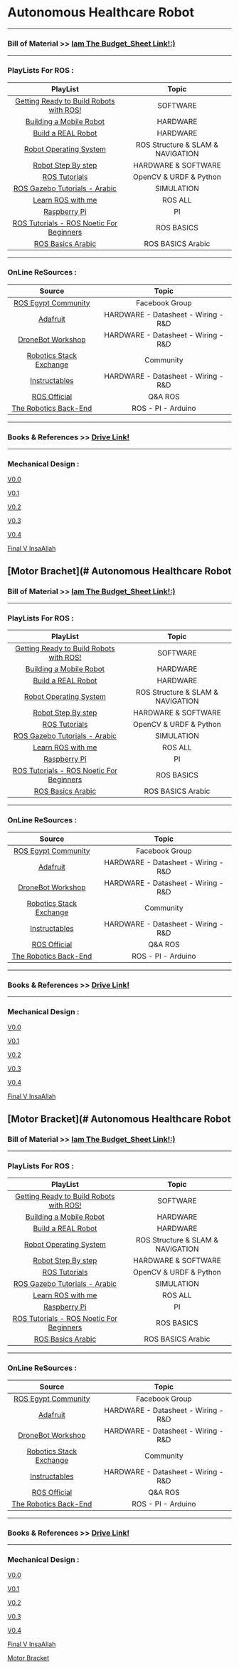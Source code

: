 # Autonomous Healthcare Robot
---
### **Bill of Material**  >>  [Iam The Budget_Sheet Link!:)](https://docs.google.com/spreadsheets/d/10_t0GOAoWqFMQBKeadsLNpvgzqMzG6RpK_P7wsUbCbE/edit?usp=drivesdk)
---
### PlayLists For ROS :
| PlayList        | Topic           |
| :-----------: |:-------------:|
| [Getting Ready to Build Robots with ROS!](https://www.youtube.com/playlist?list=PLunhqkrRNRhYYCaSTVP-qJnyUPkTxJnBt)     | SOFTWARE |
| [Building a Mobile Robot](https://www.youtube.com/playlist?list=PLunhqkrRNRhYAffV8JDiFOatQXuU-NnxT)   | HARDWARE      | 
| [Build a REAL Robot](https://www.youtube.com/playlist?list=PLWNDWPAClRVqZITmi-J-7E9XSZd2aqqBh) | HARDWARE      | 
|[Robot Operating System](https://www.youtube.com/playlist?list=PLlqdnFs9xNwql5KET7v7zyl393y10qxtw)|ROS Structure & SLAM & NAVIGATION| 
|[Robot Step By step](https://www.youtube.com/@stepbystep-robotics6881/videos)|HARDWARE & SOFTWARE|  
| [ROS Tutorials](https://www.youtube.com/playlist?list=PLLgA_SIipbdw8LemIRy4NYtLvMRlyIDqn) | OpenCV & URDF & Python      |
| [ROS Gazebo Tutorials - Arabic](https://www.youtube.com/playlist?list=PL0cxiXoTD1yprQ-KsUF50xGoGqx1strJ3) | SIMULATION|  
|[Learn ROS with me](https://www.youtube.com/playlist?list=PLU9tksFlQRircAdEplrH9NMm4WtSA8yzi)|ROS ALL|
|[Raspberry Pi](https://www.youtube.com/playlist?list=PLU9tksFlQRiq0rsgop8a7nKG6dj1R0F2w)|PI|
|[ROS Tutorials - ROS Noetic For Beginners](https://www.youtube.com/playlist?list=PLLSegLrePWgIbIrA4iehUQ-impvIXdd9Q)|ROS BASICS|
| [ROS Basics Arabic](https://www.youtube.com/playlist?list=PLxEk9RJLlExVe3T7rCkpZXGQCW_5Wj5Nd)|ROS BASICS Arabic|
----
### OnLine ReSources :
| Source        | Topic           |
| :-----------: |:-------------:|
| [ROS Egypt Community](https://www.facebook.com/groups/185984788460258)| Facebook Group |
| [Adafruit](https://dronebotworkshop.com/)   | HARDWARE - Datasheet - Wiring - R&D |
| [DroneBot Workshop](https://www.adafruit.com/)   | HARDWARE - Datasheet - Wiring - R&D |
| [Robotics Stack Exchange](https://robotics.stackexchange.com/?newreg=9a8581f373434974bc77a2cc0fcf3362)| Community |
| [Instructables](https://www.instructables.com/)| HARDWARE - Datasheet - Wiring - R&D |
| [ROS Official](https://answers.ros.org/questions/)|Q&A ROS|
| [The Robotics Back-End](https://roboticsbackend.com/)   | ROS - PI - Arduino |
---
### Books & References >> [Drive  Link!](https://drive.google.com/drive/folders/1IPACJHwPNQWp1Ib9TaKTMObuc1HYUFyQ?usp=sharing)
---
### Mechanical Design :
[V0.0](https://cad.onshape.com/documents/1f98bf4937e8cf46bbdabd6a/w/19ec34658f3698beabbe6079/e/cba2be96c1b5d8ee34d85441?renderMode=0&uiState=63e2ceb683fcce3891147025)

[V0.1](https://cad.onshape.com/documents/d6447214a317be68a0d832b1/w/c7e800736a8d0d353631e653/e/ce9a4b5005ec7fe491234493?renderMode=0&uiState=63e7f71113716a1b8d03027c)

[V0.2](https://cad.onshape.com/documents/b4409ad07beef111d7cb583c/w/cfe970bbdb9d5d3df9a9ef74/e/09c195ea4587ba87e5693f97?renderMode=0&uiState=63f53e7a8969da5779a4f015)

[V0.3](https://cad.onshape.com/documents/6771db860c19dcbb4f8b1af6/w/de10ad6262f315bdf98e5d7e/e/2863145c48e1d475ffdeaf65?renderMode=0&uiState=63f6a5eda8ebc43614530ed0)

[V0.4](https://cad.onshape.com/documents/35c31868d67660b395c89083/w/104d7efa0e4eb0d2bb5657f2/e/4aaaf719100ccce6de9d2d34?renderMode=0&uiState=63f7eeb5d19faf76ee2a5f5c)

[Final V InsaAllah](https://cad.onshape.com/documents/e22035f0664f73935671f8eb/w/50d65406e25b516b6da95198/e/3d601b4856f1143747772839?renderMode=0&uiState=64065e64b216a566e123f91b)

[Motor Brachet](# Autonomous Healthcare Robot
---
### **Bill of Material**  >>  [Iam The Budget_Sheet Link!:)](https://docs.google.com/spreadsheets/d/10_t0GOAoWqFMQBKeadsLNpvgzqMzG6RpK_P7wsUbCbE/edit?usp=drivesdk)
---
### PlayLists For ROS :
| PlayList        | Topic           |
| :-----------: |:-------------:|
| [Getting Ready to Build Robots with ROS!](https://www.youtube.com/playlist?list=PLunhqkrRNRhYYCaSTVP-qJnyUPkTxJnBt)     | SOFTWARE |
| [Building a Mobile Robot](https://www.youtube.com/playlist?list=PLunhqkrRNRhYAffV8JDiFOatQXuU-NnxT)   | HARDWARE      | 
| [Build a REAL Robot](https://www.youtube.com/playlist?list=PLWNDWPAClRVqZITmi-J-7E9XSZd2aqqBh) | HARDWARE      | 
|[Robot Operating System](https://www.youtube.com/playlist?list=PLlqdnFs9xNwql5KET7v7zyl393y10qxtw)|ROS Structure & SLAM & NAVIGATION| 
|[Robot Step By step](https://www.youtube.com/@stepbystep-robotics6881/videos)|HARDWARE & SOFTWARE|  
| [ROS Tutorials](https://www.youtube.com/playlist?list=PLLgA_SIipbdw8LemIRy4NYtLvMRlyIDqn) | OpenCV & URDF & Python      |
| [ROS Gazebo Tutorials - Arabic](https://www.youtube.com/playlist?list=PL0cxiXoTD1yprQ-KsUF50xGoGqx1strJ3) | SIMULATION|  
|[Learn ROS with me](https://www.youtube.com/playlist?list=PLU9tksFlQRircAdEplrH9NMm4WtSA8yzi)|ROS ALL|
|[Raspberry Pi](https://www.youtube.com/playlist?list=PLU9tksFlQRiq0rsgop8a7nKG6dj1R0F2w)|PI|
|[ROS Tutorials - ROS Noetic For Beginners](https://www.youtube.com/playlist?list=PLLSegLrePWgIbIrA4iehUQ-impvIXdd9Q)|ROS BASICS|
| [ROS Basics Arabic](https://www.youtube.com/playlist?list=PLxEk9RJLlExVe3T7rCkpZXGQCW_5Wj5Nd)|ROS BASICS Arabic|
----
### OnLine ReSources :
| Source        | Topic           |
| :-----------: |:-------------:|
| [ROS Egypt Community](https://www.facebook.com/groups/185984788460258)| Facebook Group |
| [Adafruit](https://dronebotworkshop.com/)   | HARDWARE - Datasheet - Wiring - R&D |
| [DroneBot Workshop](https://www.adafruit.com/)   | HARDWARE - Datasheet - Wiring - R&D |
| [Robotics Stack Exchange](https://robotics.stackexchange.com/?newreg=9a8581f373434974bc77a2cc0fcf3362)| Community |
| [Instructables](https://www.instructables.com/)| HARDWARE - Datasheet - Wiring - R&D |
| [ROS Official](https://answers.ros.org/questions/)|Q&A ROS|
| [The Robotics Back-End](https://roboticsbackend.com/)   | ROS - PI - Arduino |
---
### Books & References >> [Drive  Link!](https://drive.google.com/drive/folders/1IPACJHwPNQWp1Ib9TaKTMObuc1HYUFyQ?usp=sharing)
---
### Mechanical Design :
[V0.0](https://cad.onshape.com/documents/1f98bf4937e8cf46bbdabd6a/w/19ec34658f3698beabbe6079/e/cba2be96c1b5d8ee34d85441?renderMode=0&uiState=63e2ceb683fcce3891147025)

[V0.1](https://cad.onshape.com/documents/d6447214a317be68a0d832b1/w/c7e800736a8d0d353631e653/e/ce9a4b5005ec7fe491234493?renderMode=0&uiState=63e7f71113716a1b8d03027c)

[V0.2](https://cad.onshape.com/documents/b4409ad07beef111d7cb583c/w/cfe970bbdb9d5d3df9a9ef74/e/09c195ea4587ba87e5693f97?renderMode=0&uiState=63f53e7a8969da5779a4f015)

[V0.3](https://cad.onshape.com/documents/6771db860c19dcbb4f8b1af6/w/de10ad6262f315bdf98e5d7e/e/2863145c48e1d475ffdeaf65?renderMode=0&uiState=63f6a5eda8ebc43614530ed0)

[V0.4](https://cad.onshape.com/documents/35c31868d67660b395c89083/w/104d7efa0e4eb0d2bb5657f2/e/4aaaf719100ccce6de9d2d34?renderMode=0&uiState=63f7eeb5d19faf76ee2a5f5c)

[Final V InsaAllah](https://cad.onshape.com/documents/e22035f0664f73935671f8eb/w/50d65406e25b516b6da95198/e/3d601b4856f1143747772839?renderMode=0&uiState=64065e64b216a566e123f91b)

[Motor Bracket](# Autonomous Healthcare Robot
---
### **Bill of Material**  >>  [Iam The Budget_Sheet Link!:)](https://docs.google.com/spreadsheets/d/10_t0GOAoWqFMQBKeadsLNpvgzqMzG6RpK_P7wsUbCbE/edit?usp=drivesdk)
---
### PlayLists For ROS :
| PlayList        | Topic           |
| :-----------: |:-------------:|
| [Getting Ready to Build Robots with ROS!](https://www.youtube.com/playlist?list=PLunhqkrRNRhYYCaSTVP-qJnyUPkTxJnBt)     | SOFTWARE |
| [Building a Mobile Robot](https://www.youtube.com/playlist?list=PLunhqkrRNRhYAffV8JDiFOatQXuU-NnxT)   | HARDWARE      | 
| [Build a REAL Robot](https://www.youtube.com/playlist?list=PLWNDWPAClRVqZITmi-J-7E9XSZd2aqqBh) | HARDWARE      | 
|[Robot Operating System](https://www.youtube.com/playlist?list=PLlqdnFs9xNwql5KET7v7zyl393y10qxtw)|ROS Structure & SLAM & NAVIGATION| 
|[Robot Step By step](https://www.youtube.com/@stepbystep-robotics6881/videos)|HARDWARE & SOFTWARE|  
| [ROS Tutorials](https://www.youtube.com/playlist?list=PLLgA_SIipbdw8LemIRy4NYtLvMRlyIDqn) | OpenCV & URDF & Python      |
| [ROS Gazebo Tutorials - Arabic](https://www.youtube.com/playlist?list=PL0cxiXoTD1yprQ-KsUF50xGoGqx1strJ3) | SIMULATION|  
|[Learn ROS with me](https://www.youtube.com/playlist?list=PLU9tksFlQRircAdEplrH9NMm4WtSA8yzi)|ROS ALL|
|[Raspberry Pi](https://www.youtube.com/playlist?list=PLU9tksFlQRiq0rsgop8a7nKG6dj1R0F2w)|PI|
|[ROS Tutorials - ROS Noetic For Beginners](https://www.youtube.com/playlist?list=PLLSegLrePWgIbIrA4iehUQ-impvIXdd9Q)|ROS BASICS|
| [ROS Basics Arabic](https://www.youtube.com/playlist?list=PLxEk9RJLlExVe3T7rCkpZXGQCW_5Wj5Nd)|ROS BASICS Arabic|
----
### OnLine ReSources :
| Source        | Topic           |
| :-----------: |:-------------:|
| [ROS Egypt Community](https://www.facebook.com/groups/185984788460258)| Facebook Group |
| [Adafruit](https://dronebotworkshop.com/)   | HARDWARE - Datasheet - Wiring - R&D |
| [DroneBot Workshop](https://www.adafruit.com/)   | HARDWARE - Datasheet - Wiring - R&D |
| [Robotics Stack Exchange](https://robotics.stackexchange.com/?newreg=9a8581f373434974bc77a2cc0fcf3362)| Community |
| [Instructables](https://www.instructables.com/)| HARDWARE - Datasheet - Wiring - R&D |
| [ROS Official](https://answers.ros.org/questions/)|Q&A ROS|
| [The Robotics Back-End](https://roboticsbackend.com/)   | ROS - PI - Arduino |
---
### Books & References >> [Drive  Link!](https://drive.google.com/drive/folders/1IPACJHwPNQWp1Ib9TaKTMObuc1HYUFyQ?usp=sharing)
---
### Mechanical Design :
[V0.0](https://cad.onshape.com/documents/1f98bf4937e8cf46bbdabd6a/w/19ec34658f3698beabbe6079/e/cba2be96c1b5d8ee34d85441?renderMode=0&uiState=63e2ceb683fcce3891147025)

[V0.1](https://cad.onshape.com/documents/d6447214a317be68a0d832b1/w/c7e800736a8d0d353631e653/e/ce9a4b5005ec7fe491234493?renderMode=0&uiState=63e7f71113716a1b8d03027c)

[V0.2](https://cad.onshape.com/documents/b4409ad07beef111d7cb583c/w/cfe970bbdb9d5d3df9a9ef74/e/09c195ea4587ba87e5693f97?renderMode=0&uiState=63f53e7a8969da5779a4f015)

[V0.3](https://cad.onshape.com/documents/6771db860c19dcbb4f8b1af6/w/de10ad6262f315bdf98e5d7e/e/2863145c48e1d475ffdeaf65?renderMode=0&uiState=63f6a5eda8ebc43614530ed0)

[V0.4](https://cad.onshape.com/documents/35c31868d67660b395c89083/w/104d7efa0e4eb0d2bb5657f2/e/4aaaf719100ccce6de9d2d34?renderMode=0&uiState=63f7eeb5d19faf76ee2a5f5c)

[Final V InsaAllah](https://cad.onshape.com/documents/e22035f0664f73935671f8eb/w/50d65406e25b516b6da95198/e/3d601b4856f1143747772839?renderMode=0&uiState=64065e64b216a566e123f91b)

[Motor Bracket](https://cad.onshape.com/documents/8e9adc43f03e584b9cd71174/w/81a1e665e8616f207a4bd04f/e/fbb110ae9738db3390699612?renderMode=0&uiState=641f19d1026cf313d94e6c0a)
